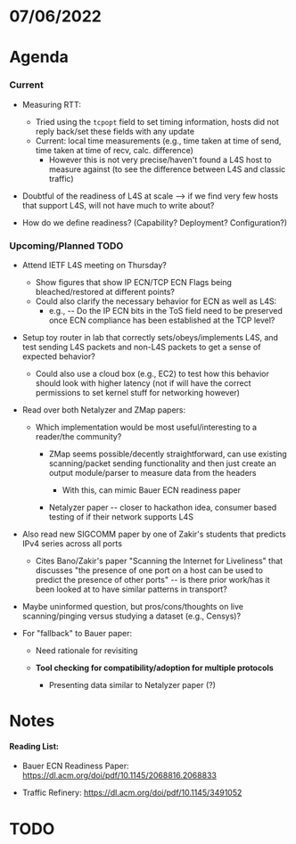# 07/06/2022

# Agenda

### Current

- Measuring RTT:
  
  - Tried using the `tcpopt` field to set timing information, hosts did not reply back/set these fields with any update
  - Current: local time measurements (e.g., time taken at time of send, time taken at time of recv, calc. difference)
    - However this is not very precise/haven't found a L4S host to measure against (to see the difference between L4S and classic traffic)

- Doubtful of the readiness of L4S at scale --> if we find very few hosts that support L4S, will not have much to write about?

- How do we define readiness? (Capability? Deployment? Configuration?)

### Upcoming/Planned TODO

- Attend IETF L4S meeting on Thursday? 
  
  - Show figures that show IP ECN/TCP ECN Flags being bleached/restored at different points?
  - Could also clarify the necessary behavior for ECN as well as L4S:
    - e.g., -- Do the IP ECN bits in the ToS field need to be preserved once ECN compliance has been established at the TCP level?

- Setup toy router in lab that correctly sets/obeys/implements L4S, and test sending L4S packets and non-L4S packets to get a sense of expected behavior?
  
  - Could also use a cloud box (e.g., EC2) to test how this behavior should look with higher latency (not if will have the correct permissions to set kernel stuff for networking however)

- Read over both Netalyzer and ZMap papers:
  
  - Which implementation would be most useful/interesting to a reader/the community?
    
    - ZMap seems possible/decently straightforward, can use existing scanning/packet sending functionality and then just create an output module/parser to measure data from the headers
      
      - With this, can mimic Bauer ECN readiness paper
    
    - Netalyzer paper -- closer to hackathon idea, consumer based testing of if their network supports L4S

- Also read new SIGCOMM paper by one of Zakir's students that predicts IPv4 series across all ports
  
  - Cites Bano/Zakir's paper "Scanning the Internet for Liveliness" that discusses "the presence of one port on a host can be used to predict the presence of other ports" -- is there prior work/has it been looked at to have similar patterns in transport?

- Maybe uninformed question, but pros/cons/thoughts on live scanning/pinging versus studying a dataset (e.g., Censys)?

- For "fallback" to Bauer paper:
  
  - Need rationale for revisiting
  
  - **Tool checking for compatibility/adoption for multiple protocols**
    
    - Presenting data similar to Netalyzer paper (?)

# Notes

#### Reading List:

* Bauer ECN Readiness Paper: https://dl.acm.org/doi/pdf/10.1145/2068816.2068833

* Traffic Refinery: https://dl.acm.org/doi/pdf/10.1145/3491052

# TODO
